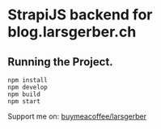 # StrapiJS backend for blog.larsgerber.ch 

## Running the Project.

``` none
npm install
npm develop
npm build
npm start
```

Support me on: [buymeacoffee/larsgerber](https://www.buymeacoffee.com/larsgerber)

